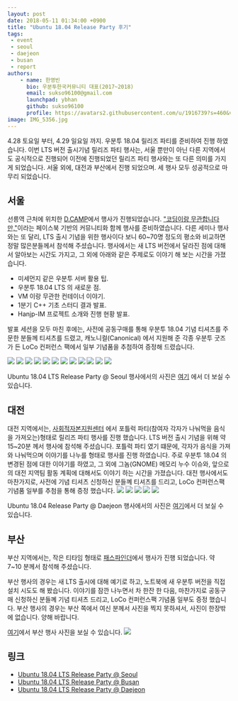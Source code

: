 ```yaml
---
layout: post
date: 2018-05-11 01:34:00 +0900
title: "Ubuntu 18.04 Release Party 후기"
tags:
 - event
 - seoul
 - daejeon
 - busan
 - report
authors:
    - name: 한영빈
      bio: 우분투한국커뮤니티 대표(2017~2018)
      email: sukso96100@gmail.com
      launchpad: ybhan
      github: sukso96100
      profile: https://avatars2.githubusercontent.com/u/1916739?s=460&v=4
image: IMG_5356.jpg
---
```

4.28 토요일 부터, 4.29 일요일 까지. 우분투 18.04 릴리즈 파티를 준비하여 진행 하였습니다. 이번 LTS 버전 출시기념 릴리즈 파티 행사는, 서울 뿐만이 아닌 다른 지역에서도 공식적으로 진행되어 이전에 진행되었던 릴리즈 파티 행사와는 또 다른 의미를 가지게 되었습니다. 서울 외에, 대전과 부산에서 진행 되었으며. 세 행사 모두 성공적으로 마무리 되었습니다.

## 서울
선릉역 근처에 위치한 [D.CAMP](http://loco.ubuntu.com/events/venues/Korea_Republic_of/1358/detail/)에서 행사가 진행되었습니다.
["코딩이랑 무관합니다만,"](https://fb.com/groups/System.out.Coding)이라는 페이스북 기반의 커뮤니티화 함께 행사를 준비하였습니다.
다른 세미나 행사와는 또 달리, LTS 출시 기념을 위한 행사이다 보니 60~70명 정도의 평소와 비교하면 정말 많은분들께서 참석해 주셨습니다.
행사에서는 새 LTS 버전에서 달라진 점에 대해서 알아보는 시간도 가지고, 그 외에 아래와 같은 주제로도 이야기 해 보는 시간을 가졌습니다.

- 미세먼지 같은 우분투 서버 활용 팁.
- 우분투 18.04 LTS 의 새로운 점.
- VM 이랑 무관한 컨테이너 이야기.
- 1분기 C++ 기초 스터디 결과 발표.
- Hanjp-IM 프로젝트 소개와 진행 현황 발표.

발표 세션을 모두 마친 후에는, 사전에 공동구매를 통해 우분투 18.04 기념 티셔츠를 주문한 분들께 티셔츠를 드렸고,
캐노니컬(Canonical) 에서 지원해 준 각종 우분투 굿즈가 든 LoCo 컨퍼런스 팩에서 일부 기념품을 추첨하여 증정해 드렸습니다.

![](IMG_20180428_124758.jpg)
![](IMG_20180428_125258_1.jpg)
![](IMG_20180428_130916_1.jpg)
![](IMG_20180428_142408.jpg)
![](IMG_20180428_144835.jpg)
![](IMG_20180428_152255_1.jpg)
![](IMG_20180428_155410.jpg)
![](IMG_20180428_174644_1.jpg)
![](IMG_20180428_174838_1.jpg)
![](IMG_20180428_175013_1.jpg)
![](IMG_20180428_175201_1.jpg)
![](IMG_20180428_190105_1.jpg)

Ubuntu 18.04 LTS Release Party @ Seoul 행사에서의 사진은 [여기](https://photos.google.com/share/AF1QipNMgfSMrZCO2yRBRltgb34L3Z-nnm5lSd2L1xxKGGpoeh-aFdFOKqA0_0CUL4t0Mw?key=SWhuOUVIZXQ2YjNha3VycG5KZTBVMm5yc3ZjWXN3) 에서 더 보실 수 있습니다.

## 대전

대전 지역에서는, [사회적자본지원센터](http://loco.ubuntu.com/events/venues/Korea_Republic_of/1359/detail/) 에서 포틀럭 파티(참여자 각자가 나눠먹을 음식을 가져오는)형태로 릴리즈 파티 행사를 진행 했습니다.
LTS 버전 출시 기념을 위해 약 15~20분 께서 행사에 참석해 주셨습니다.
포틀럭 파티 였기 떄문에, 각자가 음식을 가져와 나눠먹으며 이야기를 나누를 형태로 행사를 진행 하였습니다.
주로 우분투 18.04 의 변경된 점에 대한 이야기를 하였고, 그 외에 그놈(GNOME) 메모리 누수 이슈와, 앞으로의 대전 지역팀 활동 계획에 대해서도 이야기 하는 시간을 가졌습니다.
대전 행사에서도 마찬가지로, 사전에 기념 티셔츠 신청하신 분들꼐 티셔츠를 드리고, LoCo 컨퍼런스팩 기념품 일부를 추첨을 통해 증정 했습니다.
![](IMG_5356.jpg)
![](IMG_5357.jpg)
![](IMG_5373.jpg)
![](20180429_144140.jpg)
![](20180429_152601.jpg)

Ubuntu 18.04 Release Party @ Daejeon 행사에서의 사진은 [여기](https://photos.google.com/share/AF1QipMwJ7KZpwyNbdI85OWQyerwrxxrq-pAeZmhktySoG9ZYYrzGk5jqovAMaDYe3B20g?key=bi02VXBoeGJpVERQOVJMX21xQzR1WEt6anVPS0hR)에서 더 보실 수 있습니다.

## 부산

부산 지역에서는, 작은 티타임 형태로 [패스파인더](http://loco.ubuntu.com/events/venues/Korea_Republic_of/1360/detail/)에서 행사가 진행 되었습니다. 약 7~10 분께서 참석해 주셨습니다.

부산 행사의 경우는 새 LTS 출시에 대해 예기로 하고, 노트북에 새 우분투 버전을 직접 설치 시도도 해 봤습니다.
이야기를 잠깐 나누면서 차 한잔 한 다음, 마찬가지로 공동구매 신청하신 분들꼐 기념 티셔츠 드리고, LoCo 컨퍼런스팩 기념품 일부도 증정 했습니다.
부산 행사의 경우는 부산 쪽에서 여신 분께서 사진을 찍지 못하셔서, 사진이 한장밖에 없습니다. 양해 바랍니다.

[여기](https://photos.app.goo.gl/Sz3ik2utjHwKK9He2)에서 부산 행사 사진을 보실 수 있습니다.
![](KakaoTalk_Photo_2018-05-01-13-50-46_9.jpeg)

## 링크
- [Ubuntu 18.04 LTS Release Party @ Seoul](http://loco.ubuntu.com/events/ubuntu-ko/3729-ubuntu-1804-lts-release-party-seoul/)
- [Ubuntu 18.04 LTS Release Party @ Busan](http://loco.ubuntu.com/events/ubuntu-ko/3733-ubuntu-1804-lts-release-party-busan/)
- [Ubuntu 18.04 LTS Release Party @ Daejeon](http://loco.ubuntu.com/events/ubuntu-ko/3730-ubuntu-1804-lts-release-party-daejeon/)